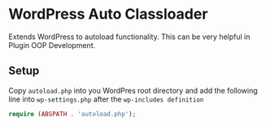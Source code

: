 # WordPress Auto Classloader

Extends WordPress to autoload functionality. This can be very helpful in Plugin OOP Development.

## Setup

Copy `autoload.php` into you WordPres root directory and add the following line into `wp-settings.php` after the `wp-includes definition`

``` php
require (ABSPATH . 'autoload.php');
```